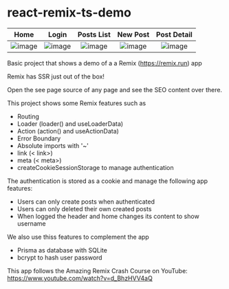 # react-remix-ts-demo

|Home|Login|Posts List| New Post | Post Detail|
|:---:|:--:|:--------:|:--------:|:-----------:|
![image](https://user-images.githubusercontent.com/17517057/183308879-be6a6966-5679-4858-a9c2-ef5d70e840b2.png)|![image](https://user-images.githubusercontent.com/17517057/183308892-50b1b963-1bcd-4247-b002-a3cf8b5e19c7.png)|![image](https://user-images.githubusercontent.com/17517057/183308900-06015750-aa11-4abd-be43-c2749aee1b3a.png)|![image](https://user-images.githubusercontent.com/17517057/183308903-aada7919-3df9-4211-9bab-494f4b3ecee9.png)|![image](https://user-images.githubusercontent.com/17517057/183308914-dd362211-f841-408d-87cd-8f1980160ac7.png)




Basic project that shows a demo of a a Remix (<https://remix.run>) app

Remix has SSR just out of the box!

Open the see page source of any page and see the SEO content over there.

This project shows some Remix features such as

- Routing
- Loader (loader() and useLoaderData)
- Action (action() and useActionData)
- Error Boundary
- Absolute imports with '~'
- link (< link>)
- meta (< meta>)
- createCookieSessionStorage to manage authentication

The authentication is stored as a cookie and manage the following app features:
- Users can only create posts when authenticated
- Users can only deleted their own created posts
- When logged the header and home changes its content to show username

We also use thiss features to complement the app

- Prisma as database with SQLite
- bcrypt to hash user password

This app follows the Amazing Remix Crash Course on YouTube:
<https://www.youtube.com/watch?v=d_BhzHVV4aQ>

